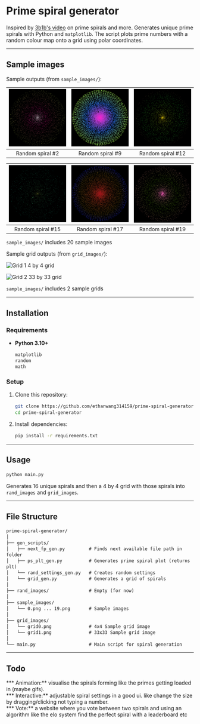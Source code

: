 # Prime spiral generator

Inspired by [3b1b's video](https://www.youtube.com/watch?v=EK32jo7i5LQ) on prime spirals and more.
Generates unique prime spirals with Python and `matplotlib`.
The script plots prime numbers with a random colour map onto a grid using polar coordinates.

---

## Sample images

Sample outputs (from `sample_images/`):

| ![Sample 1](sample_images/1.png) | ![Sample 2](sample_images/8.png) | ![Sample 3](sample_images/11.png) |
| :----------------------------: | :----------------------------: | :----------------------------: |
|        Random spiral #2        |        Random spiral #9        |        Random spiral #12        |

| ![Sample 4](sample_images/14.png) | ![Sample 5](sample_images/16.png) | ![Sample 6](sample_images/18.png) |
| :----------------------------: | :----------------------------: | :----------------------------: |
|        Random spiral #15        |        Random spiral #17        |        Random spiral #19        |

`sample_images/` includes 20 sample images

Sample grid outputs (from `grid_images/`):

![Grid 1](grid_images/grid0.png/)
4 by 4 grid

![Grid 2](grid_images/grid1.png)
33 by 33 grid

`sample_images/` includes 2 sample grids

---

## Installation

### Requirements

* **Python 3.10+**
  
  ```
  matplotlib
  random
  math
  ```

### Setup

1. Clone this repository:

   ```bash
   git clone https://github.com/ethanwang314159/prime-spiral-generator.git
   cd prime-spiral-generator
   ```
2. Install dependencies:

   ```bash
   pip install -r requirements.txt
   ```

---

## Usage

```bash
python main.py
```
Generates 16 unique spirals and then a 4 by 4 grid with those spirals into `rand_images` and `grid_images`.

---

## File Structure

```
prime-spiral-generator/
│
├── gen_scripts/
│   ├── next_fp_gen.py         # Finds next available file path in folder
│   ├── ps_plt_gen.py          # Generates prime spiral plot (returns plt)
│   └── rand_settings_gen.py   # Creates random settings
│   └── grid_gen.py            # Generates a grid of spirals
│
├── rand_images/               # Empty (for now)
│
├── sample_images/
│   └── 0.png ... 19.png       # Sample images
│
├── grid_images/
│   └── grid0.png              # 4x4 Sample grid image
│   └── grid1.png              # 33x33 Sample grid image
│
└── main.py                    # Main script for spiral generation
```

---

## Todo

*** Animation:** visualise the spirals forming like the primes getting loaded in (maybe gifs).  
*** Interactive:** adjustable spiral settings in a good ui. like change the size by dragging/clicking not typing a number.  
*** Vote:** a website where you vote between two spirals and using an algorithm like the elo system find the perfect spiral with a leaderboard etc  